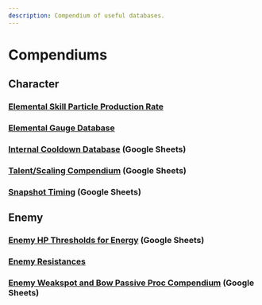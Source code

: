 ```yaml
---
description: Compendium of useful databases.
---
```


# Compendiums

## Character

### [Elemental Skill Particle Production Rate](elemental-skill-particles.md)
### [Elemental Gauge Database](elemental-gauges.md)
### [Internal Cooldown Database](https://docs.google.com/spreadsheets/d/1dE8mTmRVlR1izKynvSD4Jk5igvWFMlVMENzUsel-n-0/edit) \(Google Sheets\)
### [Talent/Scaling Compendium](https://docs.google.com/spreadsheets/d/1zziYa1BjNhye-8xcUyo4wZXegS3EAfSx_H0atn7N4pY/edit#gid=0) \(Google Sheets\)
### [Snapshot Timing](https://docs.google.com/spreadsheets/d/1zziYa1BjNhye-8xcUyo4wZXegS3EAfSx_H0atn7N4pY/edit#gid=0) \(Google Sheets\)

## Enemy

### [Enemy HP Thresholds for Energy](https://docs.google.com/spreadsheets/d/1_z2tKyqWCybPGHGFBhibtfSeHm3by6aCME_OakNz7-8/edit#gid=672398441) \(Google Sheets\)
### [Enemy Resistances](enemy-resistances.md)
### [Enemy Weakspot and Bow Passive Proc Compendium](https://docs.google.com/spreadsheets/d/15NsYXElFYFNXjnYGfp5seVkud3ASqgI0KXnAcWSPN0g/edit#gid=0) \(Google Sheets\)